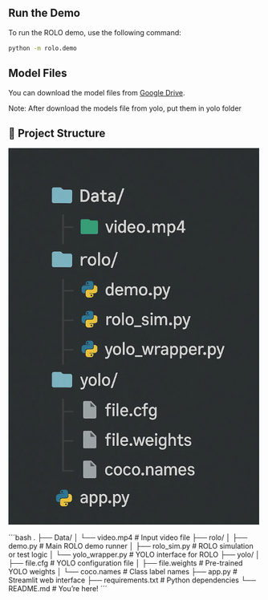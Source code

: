 ## Run the Demo

To run the ROLO demo, use the following command:

```bash
python -m rolo.demo
```

## Model Files
You can download the model files from [Google Drive](https://drive.google.com/drive/folders/1iwfb6mcimNVMdBjLduMPnS4NfrB-tU6O?usp=drive_link).

Note: After download the models file from yolo, put them in yolo folder

## 📁 Project Structure

<img src="project_structure.webp" alt="Project Structure" width="500"/>

´´´bash
.
├── Data/
│   └── video.mp4              # Input video file
├── rolo/
│   ├── demo.py                # Main ROLO demo runner
│   ├── rolo_sim.py            # ROLO simulation or test logic
│   └── yolo_wrapper.py        # YOLO interface for ROLO
├── yolo/
│   ├── file.cfg               # YOLO configuration file
│   ├── file.weights           # Pre-trained YOLO weights
│   └── coco.names             # Class label names
├── app.py                     # Streamlit web interface
├── requirements.txt           # Python dependencies
└── README.md                  # You’re here!
´´´
